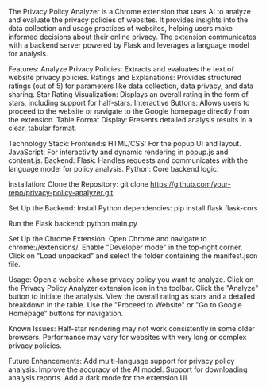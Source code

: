 The Privacy Policy Analyzer is a Chrome extension that uses AI to analyze and evaluate the privacy policies of websites. It provides insights into the data collection and usage practices of websites, helping users make informed decisions about their online privacy. The extension communicates with a backend server powered by Flask and leverages a language model for analysis.

Features:
Analyze Privacy Policies: Extracts and evaluates the text of website privacy policies.
Ratings and Explanations: Provides structured ratings (out of 5) for parameters like data collection, data privacy, and data sharing.
Star Rating Visualization: Displays an overall rating in the form of stars, including support for half-stars.
Interactive Buttons: Allows users to proceed to the website or navigate to the Google homepage directly from the extension.
Table Format Display: Presents detailed analysis results in a clear, tabular format.


Technology Stack:
Frontend:s
HTML/CSS: For the popup UI and layout.
JavaScript: For interactivity and dynamic rendering in popup.js and content.js.
Backend:
Flask: Handles requests and communicates with the language model for policy analysis.
Python: Core backend logic.

Installation:
Clone the Repository:
git clone https://github.com/your-repo/privacy-policy-analyzer.git

Set Up the Backend:
Install Python dependencies:
pip install flask flask-cors

Run the Flask backend:
python main.py

Set Up the Chrome Extension:
Open Chrome and navigate to chrome://extensions/.
Enable "Developer mode" in the top-right corner.
Click on "Load unpacked" and select the folder containing the manifest.json file.

Usage:
Open a website whose privacy policy you want to analyze.
Click on the Privacy Policy Analyzer extension icon in the toolbar.
Click the "Analyze" button to initiate the analysis.
View the overall rating as stars and a detailed breakdown in the table.
Use the "Proceed to Website" or "Go to Google Homepage" buttons for navigation.

Known Issues:
Half-star rendering may not work consistently in some older browsers.
Performance may vary for websites with very long or complex privacy policies.

Future Enhancements:
Add multi-language support for privacy policy analysis.
Improve the accuracy of the AI model.
Support for downloading analysis reports.
Add a dark mode for the extension UI.
